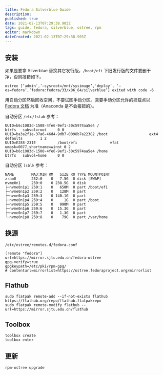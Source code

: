 ```yaml
---
title: Fedora Silverblue Guide
description: 
published: true
date: 2021-02-13T07:29:38.903Z
tags: guide, fedora, silverblue, ostree, rpm
editor: markdown
dateCreated: 2021-02-13T07:29:38.903Z
---
```


## 安装

如果是要拿 Silverblue 替换其它发行版，`/boot/efi` 下旧发行版的文件要删干净，否则报错如下。

```
ostree [‘admin’,’–sysroot=/mnt/sysimage’,‘deploy’, ‘–os=fedora’,‘fedora:fedora/33/x86_64/silverblue’] exited with code -6
```

用自动分区然后回收空间，不要试图手动分区。真要手动分区允许的挂载点以 [Fedora 文档](https://docs.fedoraproject.org/en-US/fedora-silverblue/installation/#manual-partition) 为准（Anaconda 是不会报错的）。

自动分区 `/etc/fstab` 参考：

```
UUID=b6c1083d-1508-4fe6-9ef1-30c5974aa5e4 /                       btrfs   subvol=root     0 0
UUID=ba3a2f1e-37a6-46d4-9db7-0098b7a22382 /boot                   ext4    defaults        1 2
UUID=E288-231E          /boot/efi               vfat    umask=0077,shortname=winnt 0 2
UUID=b6c1083d-1508-4fe6-9ef1-30c5974aa5e4 /home                   btrfs   subvol=home     0 0
```

自动分区 `lsblk` 参考：

```
NAME        MAJ:MIN RM   SIZE RO TYPE MOUNTPOINT
zram0       252:0    0   7.5G  0 disk [SWAP]
nvme0n1     259:0    0 238.5G  0 disk 
├─nvme0n1p1 259:1    0   650M  0 part /boot/efi
├─nvme0n1p2 259:2    0   128M  0 part 
├─nvme0n1p3 259:3    0 140.1G  0 part 
├─nvme0n1p4 259:4    0     1G  0 part /boot
├─nvme0n1p5 259:5    0   990M  0 part 
├─nvme0n1p6 259:6    0  15.3G  0 part 
├─nvme0n1p7 259:7    0   1.3G  0 part 
└─nvme0n1p8 259:8    0    79G  0 part /var/home
```

## 换源

`/etc/ostree/remotes.d/fedora.conf`

```
[remote "fedora"]
url=https://mirror.sjtu.edu.cn/fedora-ostree
gpg-verify=true
gpgkeypath=/etc/pki/rpm-gpg/
# contenturl=mirrorlist=https://ostree.fedoraproject.org/mirrorlist
```

## Flathub

```
sudo flatpak remote-add --if-not-exists flathub https://flathub.org/repo/flathub.flatpakrepo
sudo flatpak remote-modify flathub --url=https://mirror.sjtu.edu.cn/flathub
```

## Toolbox

```
toolbox create
toolbox enter
```

## 更新

```
rpm-ostree upgrade
```